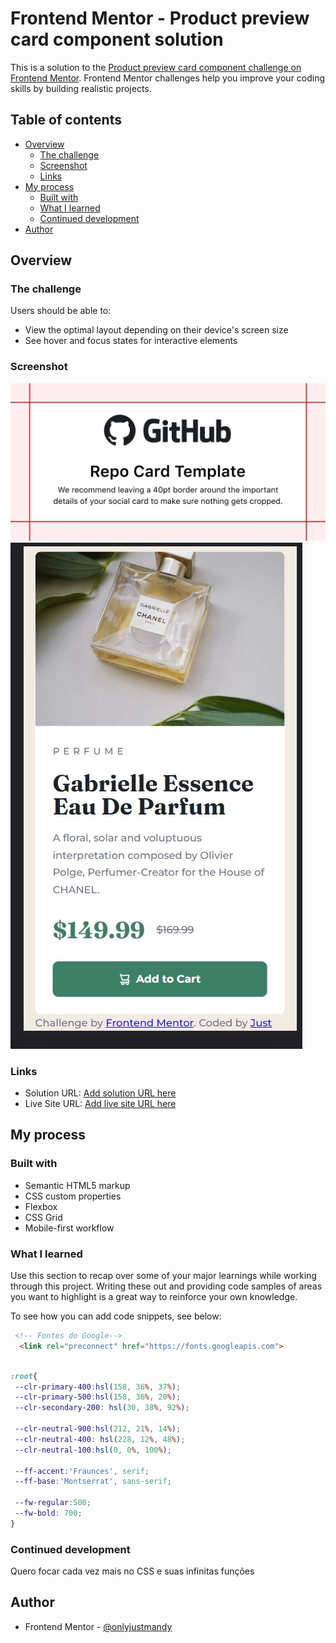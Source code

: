 # Frontend Mentor - Product preview card component solution

This is a solution to the [Product preview card component challenge on Frontend Mentor](https://www.frontendmentor.io/challenges/product-preview-card-component-GO7UmttRfa). Frontend Mentor challenges help you improve your coding skills by building realistic projects. 

## Table of contents

- [Overview](#overview)
  - [The challenge](#the-challenge)
  - [Screenshot](#screenshot)
  - [Links](#links)
- [My process](#my-process)
  - [Built with](#built-with)
  - [What I learned](#what-i-learned)
  - [Continued development](#continued-development)
- [Author](#author)


## Overview

### The challenge

Users should be able to:

- View the optimal layout depending on their device's screen size
- See hover and focus states for interactive elements

### Screenshot

![](./screenshot.jpg)
![](./screenshot(2).jpg)


### Links

- Solution URL: [Add solution URL here](https://github.com/onlyjustmandy/product-preview-card-component-main)
- Live Site URL: [Add live site URL here](https://onlyjustmandy.github.io/product-preview-card-component-main/)

## My process

### Built with

- Semantic HTML5 markup
- CSS custom properties
- Flexbox
- CSS Grid
- Mobile-first workflow


### What I learned

Use this section to recap over some of your major learnings while working through this project. Writing these out and providing code samples of areas you want to highlight is a great way to reinforce your own knowledge.

To see how you can add code snippets, see below:

```html
 <!-- Fontes do Google-->
  <link rel="preconnect" href="https://fonts.googleapis.com">
 
```
```css
:root{
 --clr-primary-400:hsl(158, 36%, 37%);
 --clr-primary-500:hsl(158, 36%, 20%);
 --clr-secondary-200: hsl(30, 38%, 92%);
 
 --clr-neutral-900:hsl(212, 21%, 14%);
 --clr-neutral-400: hsl(228, 12%, 48%);
 --clr-neutral-100:hsl(0, 0%, 100%);

 --ff-accent:'Fraunces', serif;
 --ff-base:'Montserrat', sans-serif;

 --fw-regular:500;
 --fw-bold: 700;
}
```


### Continued development

Quero focar cada vez mais no CSS e suas infinitas funções



## Author

- Frontend Mentor - [@onlyjustmandy](https://www.frontendmentor.io/profile/onlyjustmandy)


